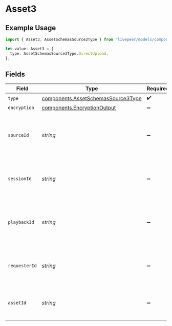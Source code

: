 # Asset3

## Example Usage

```typescript
import { Asset3, AssetSchemasSource3Type } from "livepeer/models/components";

let value: Asset3 = {
  type: AssetSchemasSource3Type.DirectUpload,
};
```

## Fields

| Field                                                                                    | Type                                                                                     | Required                                                                                 | Description                                                                              |
| ---------------------------------------------------------------------------------------- | ---------------------------------------------------------------------------------------- | ---------------------------------------------------------------------------------------- | ---------------------------------------------------------------------------------------- |
| `type`                                                                                   | [components.AssetSchemasSource3Type](../../models/components/assetschemassource3type.md) | :heavy_check_mark:                                                                       | N/A                                                                                      |
| `encryption`                                                                             | [components.EncryptionOutput](../../models/components/encryptionoutput.md)               | :heavy_minus_sign:                                                                       | N/A                                                                                      |
| `sourceId`                                                                               | *string*                                                                                 | :heavy_minus_sign:                                                                       | ID of the asset or stream from which this asset was created.                             |
| `sessionId`                                                                              | *string*                                                                                 | :heavy_minus_sign:                                                                       | ID of the session from which this asset was created.                                     |
| `playbackId`                                                                             | *string*                                                                                 | :heavy_minus_sign:                                                                       | Playback ID of the asset or stream from which this asset was created.                    |
| `requesterId`                                                                            | *string*                                                                                 | :heavy_minus_sign:                                                                       | ID of the requester from which this asset was created.                                   |
| `assetId`                                                                                | *string*                                                                                 | :heavy_minus_sign:                                                                       | ID of the asset from which this asset was created.                                       |